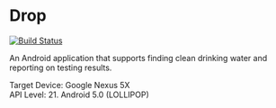 # Drop
[![Build Status](https://travis-ci.org/sunjayden/Drop.svg?branch=master)](https://travis-ci.org/sunjayden/Drop)

An Android application that supports finding clean drinking water and reporting on testing results. 

Target Device: Google Nexus 5X   
API Level: 21. Android 5.0 (LOLLIPOP)
